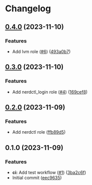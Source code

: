 # Changelog

## [0.4.0](https://github.com/hostinger/ansible-collection-core/compare/v0.3.0...v0.4.0) (2023-11-10)


### Features

* Add lvm role ([#6](https://github.com/hostinger/ansible-collection-core/issues/6)) ([493a0b7](https://github.com/hostinger/ansible-collection-core/commit/493a0b73796bea1dede1d1710588b9524d8fc3bc))

## [0.3.0](https://github.com/hostinger/ansible-collection-core/compare/v0.2.0...v0.3.0) (2023-11-10)


### Features

* Add nerdctl_login role ([#4](https://github.com/hostinger/ansible-collection-core/issues/4)) ([169cef8](https://github.com/hostinger/ansible-collection-core/commit/169cef870080c6530961c3e34d7eef616920750b))

## [0.2.0](https://github.com/hostinger/ansible-collection-core/compare/v0.1.0...v0.2.0) (2023-11-09)


### Features

* Add nerdctl role ([ffb89d5](https://github.com/hostinger/ansible-collection-core/commit/ffb89d57540a7af44173363eca10e3f7da0fed66))

## 0.1.0 (2023-11-09)


### Features

* **ci:** Add test workflow ([#1](https://github.com/hostinger/ansible-collection-core/issues/1)) ([3ba2c6f](https://github.com/hostinger/ansible-collection-core/commit/3ba2c6f48d6c993794ae6bc6ae4916978c4e5690))
* Initial commit ([eec9635](https://github.com/hostinger/ansible-collection-core/commit/eec96359db09662b5058ae53987b2498b4945adb))
